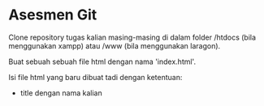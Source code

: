 # Asesmen Git

Clone repository tugas kalian masing-masing di dalam folder /htdocs (bila menggunakan xampp) atau /www (bila menggunakan laragon).

Buat sebuah sebuah file html dengan nama 'index.html'.

Isi file html yang baru dibuat tadi dengan ketentuan:
- title dengan nama kalian
